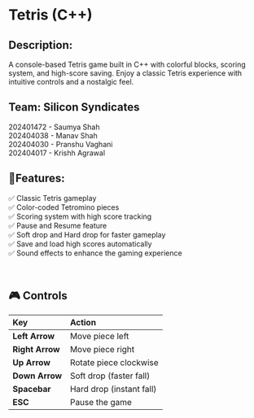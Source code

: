 # Tetris (C++)

## Description:
A console-based Tetris game built in C++ with colorful blocks, scoring system, and high-score saving. Enjoy a classic Tetris experience with intuitive controls and a nostalgic feel. 
<br>

## Team: Silicon Syndicates
202401472 - Saumya Shah <br>
202404038 - Manav Shah  <br>
202404030 - Pranshu Vaghani <br>
202404017 - Krishh Agrawal <br>

## 🚀Features:
✅ Classic Tetris gameplay  
✅ Color-coded Tetromino pieces  
✅ Scoring system with high score tracking  
✅ Pause and Resume feature  
✅ Soft drop and Hard drop for faster gameplay  
✅ Save and load high scores automatically  
✅ Sound effects to enhance the gaming experience

<br>

## 🎮 Controls
| Key          | Action                  |
|:--------------|:------------------------|
| **Left Arrow**   | Move piece left          |
| **Right Arrow**  | Move piece right         |
| **Up Arrow**      | Rotate piece clockwise   |
| **Down Arrow**    | Soft drop (faster fall)  |
| **Spacebar**      | Hard drop (instant fall) |
| **ESC**           | Pause the game           |